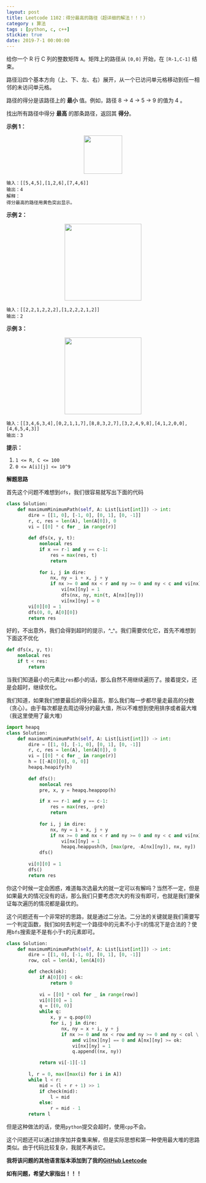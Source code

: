 ```yaml
---
layout: post
title: Leetcode 1102：得分最高的路径（超详细的解法！！！）
category : 算法
tags : [python, c, c++]
stickie: true
date: 2019-7-1 00:00:00
---
```


给你一个 R 行 C 列的整数矩阵 `A`。矩阵上的路径从 `[0,0]` 开始，在 `[R-1,C-1]` 结束。

路径沿四个基本方向（上、下、左、右）展开，从一个已访问单元格移动到任一相邻的未访问单元格。

路径的得分是该路径上的 **最小** 值。例如，路径 8 →  4 →  5 →  9 的值为 4 。

找出所有路径中得分 **最高** 的那条路径，返回其 **得分**。

**示例 1：**

<center class="half">
    <img src="https://raw.githubusercontent.com/wiki/luliyucoordinate/ImageBed/1102/1313_ex1.jpeg" width="100">
</center>

```
输入：[[5,4,5],[1,2,6],[7,4,6]]
输出：4
解释： 
得分最高的路径用黄色突出显示。 
```

**示例 2：**

<center class="half">
    <img src="https://raw.githubusercontent.com/wiki/luliyucoordinate/ImageBed/1102/1313_ex2.jpeg" width="200">
</center>

```
输入：[[2,2,1,2,2,2],[1,2,2,2,1,2]]
输出：2
```

**示例 3：**

<center class="half">
    <img src="https://raw.githubusercontent.com/wiki/luliyucoordinate/ImageBed/1102/1313_ex3.jpeg" width="200">
</center>

```
输入：[[3,4,6,3,4],[0,2,1,1,7],[8,8,3,2,7],[3,2,4,9,8],[4,1,2,0,0],[4,6,5,4,3]]
输出：3
```

**提示：**

1. `1 <= R, C <= 100`
2. `0 <= A[i][j] <= 10^9`

**解题思路**

首先这个问题不难想到`dfs`，我们很容易就写出下面的代码

```python
class Solution:
    def maximumMinimumPath(self, A: List[List[int]]) -> int:
        dire = [[1, 0], [-1, 0], [0, 1], [0, -1]]
        r, c, res = len(A), len(A[0]), 0
        vi = [[0] * c for _ in range(r)]
        
        def dfs(x, y, t):
            nonlocal res
            if x == r-1 and y == c-1:
                res = max(res, t)
                return 
            
            for i, j in dire:
                nx, ny = i + x, j + y
                if nx >= 0 and nx < r and ny >= 0 and ny < c and vi[nx][ny] == 0:
                    vi[nx][ny] = 1
                    dfs(nx, ny, min(t, A[nx][ny]))
                    vi[nx][ny] = 0
        vi[0][0] = 1
        dfs(0, 0, A[0][0])
        return res
```

好的，不出意外，我们会得到超时的提示，^_^。我们需要优化它，首先不难想到下面这不优化

```python
def dfs(x, y, t):
    nonlocal res
    if t < res:
        return
```

当我们知道最小的元素比`res`都小的话，那么自然不用继续遍历了。接着提交，还是会超时，继续优化。

我们知道，如果我们想要最后的得分最高，那么我们每一步都尽量走最高的分数（贪心）。由于每次都是去周边得分的最大值，所以不难想到使用排序或者最大堆（我这里使用了最大堆）

```python
import heapq
class Solution:
    def maximumMinimumPath(self, A: List[List[int]]) -> int:
        dire = [[1, 0], [-1, 0], [0, 1], [0, -1]]
        r, c, res = len(A), len(A[0]), 0
        vi = [[0] * c for _ in range(r)]
        h = [[-A[0][0], 0, 0]]
        heapq.heapify(h)
        
        def dfs():
            nonlocal res
            pre, x, y = heapq.heappop(h)

            if x == r-1 and y == c-1:
                res = max(res, -pre)
                return 
            
            for i, j in dire:
                nx, ny = i + x, j + y
                if nx >= 0 and nx < r and ny >= 0 and ny < c and vi[nx][ny] == 0:
                    vi[nx][ny] = 1
                    heapq.heappush(h, [max(pre, -A[nx][ny]), nx, ny])
            dfs()
 
        vi[0][0] = 1
        dfs()
        return res
```

你这个时候一定会困惑，难道每次选最大的就一定可以有解吗？当然不一定，但是如果最大的情况没有的话，那么我们只要考虑次大的有没有即可，也就是我们要保证每次遍历的情况都是最优的。

这个问题还有一个非常好的思路，就是通过二分法。二分法的关键就是我们需要写一个判定函数，我们如何去判定一个路径中的元素不小于`t`的情况下是合法的？使用`bfs`搜索是不是有小于`t`的元素即可。

```python
class Solution:
    def maximumMinimumPath(self, A: List[List[int]]) -> int:
        dire = [[1, 0], [-1, 0], [0, 1], [0, -1]]
        row, col = len(A), len(A[0])

        def check(ok):
            if A[0][0] < ok:
                return 0
            
            vi = [[0] * col for _ in range(row)]
            vi[0][0] = 1
            q = [(0, 0)]
            while q:
                x, y = q.pop(0)
                for i, j in dire:
                    nx, ny = x + i, y + j
                    if nx >= 0 and nx < row and ny >= 0 and ny < col \
                        and vi[nx][ny] == 0 and A[nx][ny] >= ok:
                        vi[nx][ny] = 1
                        q.append((nx, ny))

            return vi[-1][-1]
 
        l, r = 0, max([max(i) for i in A])
        while l < r:
            mid = (l + r + 1) >> 1
            if check(mid):
                l = mid
            else:
                r = mid - 1
        return l
```

但是这种做法的话，使用`python`提交会超时，使用`cpp`不会。

这个问题还可以通过排序加并查集来解，但是实际思想和第一种使用最大堆的思路类似。由于代码比较复杂，我就不再谈它。

**我将该问题的其他语言版本添加到了我的[GitHub Leetcode](https://github.com/luliyucoordinate/Leetcode)**

**如有问题，希望大家指出！！！**